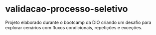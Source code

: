 # validacao-processo-seletivo
Projeto elaborado durante o bootcamp da DIO criando um desafio para explorar cenários com fluxos condicionais, repetições e exceções.
